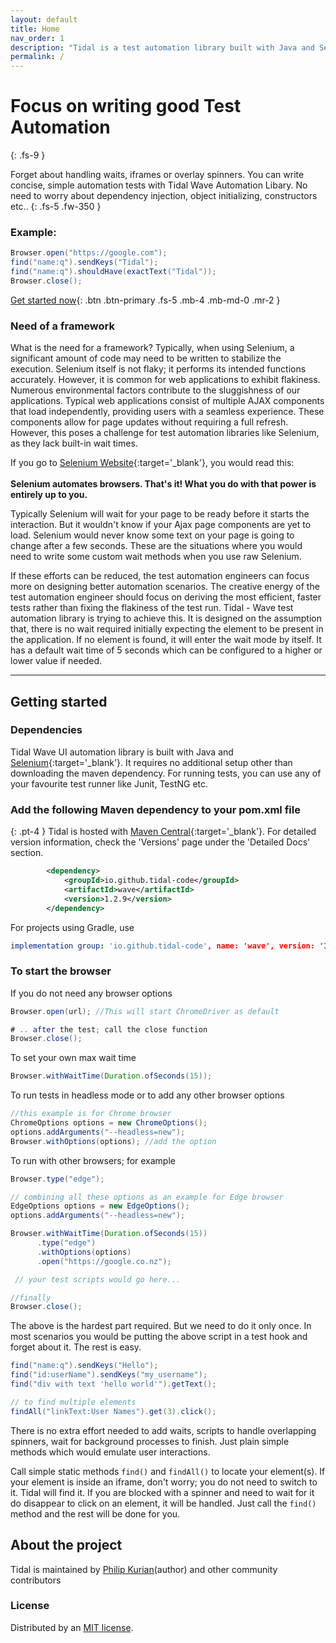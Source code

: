 ```yaml
---
layout: default
title: Home
nav_order: 1
description: "Tidal is a test automation library built with Java and Selenium"
permalink: /
---
```


# Focus on writing good Test Automation
{: .fs-9 }

Forget about handling waits, iframes or overlay spinners. You can write concise, simple automation tests with Tidal Wave Automation Libary. No need to worry about dependency injection, object initializing, constructors etc..
{: .fs-5 .fw-350 }



### Example:

```java
Browser.open("https://google.com");
find("name:q").sendKeys("Tidal");
find("name:q").shouldHave(exactText("Tidal"));
Browser.close();
```


[Get started now](#getting-started){: .btn .btn-primary .fs-5 .mb-4 .mb-md-0 .mr-2 } 
<!-- [View it on GitHub](https://github.com/tidal-code/Wave){:target='_blank'}{: .btn .fs-5 .mb-4 .mb-md-0 } -->


### Need of a framework

What is the need for a framework? Typically, when using Selenium, a significant amount of code may need to be written to stabilize the execution. Selenium itself is not flaky; it performs its intended functions accurately. However, it is common for web applications to exhibit flakiness. Numerous environmental factors contribute to the sluggishness of our applications. Typical web applications consist of multiple AJAX components that load independently, providing users with a seamless experience. These components allow for page updates without requiring a full refresh. However, this poses a challenge for test automation libraries like Selenium, as they lack built-in wait times.

If you go to [Selenium Website](https://www.selenium.dev){:target='_blank'}, you would read this: 
<br>
<br>
**Selenium automates browsers. That's it! What you do with that power is entirely up to you.**

Typically Selenium will wait for your page to be ready before it starts the interaction. But it wouldn't know if your Ajax page components are yet to load. Selenium would never know some text on your page is going to change 
after a few seconds. These are the situations where you would need to write some custom wait methods when you use raw Selenium. 

If these efforts can be reduced, the test automation engineers can focus more on designing better automation scenarios. The creative energy of the test automation engineer should focus on deriving the most efficient, faster tests rather than fixing
the flakiness of the test run. Tidal - Wave test automation library is trying to achieve this. It is designed on the assumption that, there is no wait required initially expecting the element to be present in the application. If no element is found,
it will enter the wait mode by itself. It has a default wait time of 5 seconds which can be configured to a higher or lower value if needed.



---

## Getting started

### Dependencies

Tidal Wave UI automation library is built with Java and [Selenium](https://www.selenium.dev){:target='_blank'}. It requires no additional setup other than downloading the maven dependency. 
For running tests, you can use any of your favourite test runner like Junit, TestNG etc. 

### Add the following Maven dependency to your pom.xml file

{: .pt-4 }
Tidal is hosted with [Maven Central](https://mvnrepository.com/artifact/io.github.tidal-code/wave){:target='_blank'}. For detailed version information, check the 'Versions' page under the 'Detailed Docs' section. 

```xml
        <dependency>
            <groupId>io.github.tidal-code</groupId>
            <artifactId>wave</artifactId>
            <version>1.2.9</version>
        </dependency>
```

For projects using Gradle, use
```yml
implementation group: 'io.github.tidal-code', name: 'wave', version: '1.2.9'
```

### To start the browser

If you do not need any browser options

```java
Browser.open(url); //This will start ChromeDriver as default
```

```java
# .. after the test; call the close function
Browser.close();
```

To set your own max wait time

```java
Browser.withWaitTime(Duration.ofSeconds(15));
```

To run tests in headless mode or to add any other browser options

```java
//this example is for Chrome browser 
ChromeOptions options = new ChromeOptions();
options.addArguments("--headless=new");
Browser.withOptions(options); //add the option
```

To run with other browsers; for example

```java
Browser.type("edge");
```

```java
// combining all these options as an example for Edge browser
EdgeOptions options = new EdgeOptions();
options.addArguments("--headless=new");

Browser.withWaitTime(Duration.ofSeconds(15))
      .type("edge")
      .withOptions(options)
      .open("https://google.co.nz");

 // your test scripts would go here... 

//finally     
Browser.close();
```

The above is the hardest part required. But we need to do it only once.
    In most scenarios you would be putting the above script in a test hook and forget about it.
    The rest is easy.

```java
find("name:q").sendKeys("Hello");
find("id:userName").sendKeys("my_username");
find("div with text 'hello world'").getText();

// to find multiple elements
findAll("linkText:User Names").get(3).click();
```

There is no extra effort needed to add waits, scripts to handle overlapping spinners, wait for background processes to finish.
Just plain simple methods which would emulate user interactions.

Call simple static methods `find()` and `findAll()` to locate your element(s). If your element is inside an iframe, don't worry; you do not need to switch to it. Tidal will find it. If you are blocked with a spinner and need to wait for it do disappear to click on an element, it will be handled. Just call the `find()` method and the rest will be done for  you.


## About the project

Tidal is maintained by [Philip Kurian](https://www.linkedin.com/in/kurianphilipk/)(author) and other community contributors

### License

Distributed by an [MIT license](https://github.com/pmarsceill/just-the-docs/tree/master/LICENSE.txt).

<!-- ### Contributing

When contributing to this repository, please first discuss the change you wish to make via issue,
email, or any other method with the owners of this repository before making a change. Read more about becoming a contributor in [our GitHub repo](https://github.com/tidal-code/Wave#readme). -->


<!-- #### Thank you to the contributors of Just the Docs!

<ul class="list-style-none">
{% for contributor in site.github.contributors %}
  <li class="d-inline-block mr-1">
     <a href="{{ contributor.html_url }}"><img src="{{ contributor.avatar_url }}" width="32" height="32" alt="{{ contributor.login }}"/></a>
  </li>
{% endfor %}
</ul> -->

<!-- ### Code of Conduct

Just the Docs is committed to fostering a welcoming community.

[View our Code of Conduct](https://github.com/pmarsceill/just-the-docs/tree/master/CODE_OF_CONDUCT.md) on our GitHub repository. -->
